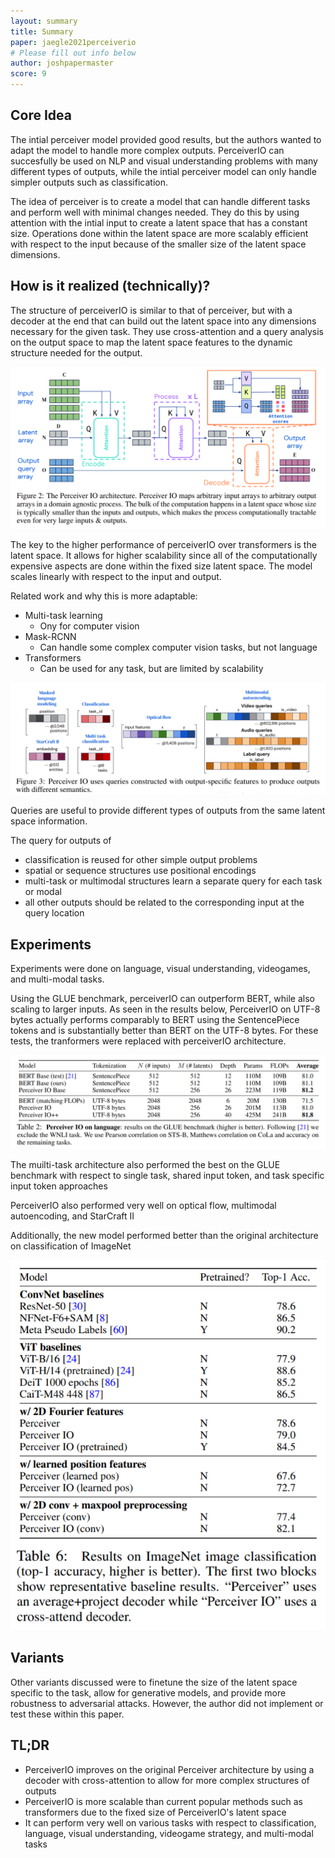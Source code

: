 ```yaml
---
layout: summary
title: Summary
paper: jaegle2021perceiverio
# Please fill out info below
author: joshpapermaster
score: 9
---
```


<!-- TODO: Summarize the paper:
* What is the core idea?
* How is it realized (technically)?
* How well does the paper perform?
* What interesting variants are explored? -->

## Core Idea
The intial perceiver model provided good results, but the authors wanted to adapt the model to handle more complex outputs. PerceiverIO can succesfully be used on NLP and visual understanding problems with many different types of outputs, while the intial perceiver model can only handle simpler outputs such as classification. 

The idea of perceiver is to create a model that can handle different tasks and perform well with minimal changes needed. They do this by using attention with the intial input to create a latent space that has a constant size. Operations done within the latent space are more scalably efficient with respect to the input because of the smaller size of the latent space dimensions. 

## How is it realized (technically)?
The structure of perceiverIO is similar to that of perceiver, but with a decoder at the end that can build out the latent space into any dimensions necessary for the given task. They use cross-attention and a query analysis on the output space to map the latent space features to the dynamic structure needed for the output.

![perceiverio](jaegle2021perceiverio_2a.png)

The key to the higher performance of perceiverIO over transformers is the latent space. It allows for higher scalability since all of the computationally expensive aspects are done within the fixed size latent space. The model scales linearly with respect to the input and output. 

Related work and why this is more adaptable:

- Multi-task learning
    - Ony for computer vision
- Mask-RCNN
    - Can handle some complex computer vision tasks, but not language
- Transformers 
    - Can be used for any task, but are limited by scalability

![perceiverio](jaegle2021perceiverio_2b.png)

Queries are useful to provide different types of outputs from the same latent space information.

The query for outputs of
- classification is reused for other simple output problems
- spatial or sequence structures use positional encodings
- multi-task or multimodal structures learn a separate query for each task or modal 
- all other outputs should be related to the corresponding input at the query location

## Experiments
Experiments were done on language, visual understanding, videogames, and multi-modal tasks.

Using the GLUE benchmark, perceiverIO can outperform BERT, while also scaling to larger inputs. As seen in the results below, PerceiverIO on UTF-8 bytes actually performs comparably to BERT using the SentencePiece tokens and is substantially better than BERT on the UTF-8 bytes. For these tests, the tranformers were replaced with perceiverIO architecture. 

![perceiverio](jaegle2021perceiverio_2c.png)

The muilti-task architecture also performed the best on the GLUE benchmark with respect to single task, shared input token, and task specific input token approaches

PerceiverIO also performed very well on optical flow, multimodal autoencoding, and StarCraft II

Additionally, the new model performed better than the original architecture on classification of ImageNet

![perceiverio](jaegle2021perceiverio_2d.png)


## Variants 
Other variants discussed were to finetune the size of the latent space specific to the task, allow for generative models, and provide more robustness to adversarial attacks. However, the author did not implement or test these within this paper. 


## TL;DR
- PerceiverIO improves on the original Perceiver architecture by using a decoder with cross-attention to allow for more complex structures of outputs
- PerceiverIO is more scalable than current popular methods such as transformers due to the fixed size of PerceiverIO's latent space
- It can perform very well on various tasks with respect to classification, language, visual understanding, videogame strategy, and multi-modal tasks 
